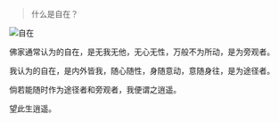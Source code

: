 > 什么是自在？

![自在](/blog/assets/images/blog-pics/2022/01/23/zizai.png)

佛家通常认为的自在，是无我无他，无心无性，万般不为所动，是为旁观者。



我认为的自在，是内外皆我，随心随性，身随意动，意随身往，是为途径者。



倘若能随时作为途径者和旁观者，我便谓之逍遥。



望此生逍遥。
